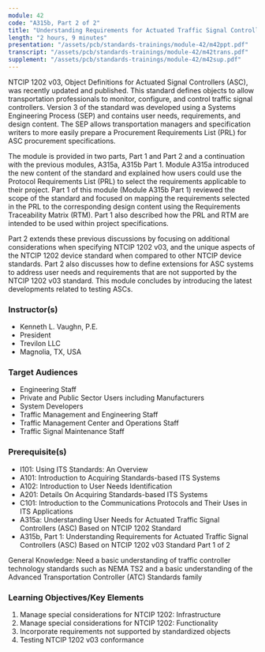 ```yaml
---
module: 42
code: "A315b, Part 2 of 2"
title: "Understanding Requirements for Actuated Traffic Signal Controllers (ASC) Based on NTCIP 1202 v03 Standard - Part 2 of 2 (Updated 2021)"
length: "2 hours, 9 minutes"
presentation: "/assets/pcb/standards-trainings/module-42/m42ppt.pdf"
transcript: "/assets/pcb/standards-trainings/module-42/m42trans.pdf"
supplement: "/assets/pcb/standards-trainings/module-42/m42sup.pdf"
---
```

NTCIP 1202 v03, Object Definitions for Actuated Signal Controllers (ASC), was recently updated and published. This standard defines objects to allow transportation professionals to monitor, configure, and control traffic signal controllers. Version 3 of the standard was developed using a Systems Engineering Process (SEP) and contains user needs, requirements, and design content. The SEP allows transportation managers and specification writers to more easily prepare a Procurement Requirements List (PRL) for ASC procurement specifications.

The module is provided in two parts, Part 1 and Part 2 and a continuation with the previous modules, A315a, A315b Part 1. Module A315a introduced the new content of the standard and explained how users could use the Protocol Requirements List (PRL) to select the requirements applicable to their project. Part 1 of this module (Module A315b Part 1) reviewed the scope of the standard and focused on mapping the requirements selected in the PRL to the corresponding design content using the Requirements Traceability Matrix (RTM). Part 1 also described how the PRL and RTM are intended to be used within project specifications.

Part 2 extends these previous discussions by focusing on additional considerations when specifying NTCIP 1202 v03, and the unique aspects of the NTCIP 1202 device standard when compared to other NTCIP device standards. Part 2 also discusses how to define extensions for ASC systems to address user needs and requirements that are not supported by the NTCIP 1202 v03 standard. This module concludes by introducing the latest developments related to testing ASCs.

### Instructor(s)
* Kenneth L. Vaughn, P.E.
* President
* Trevilon LLC
* Magnolia, TX, USA

### Target Audiences
* Engineering Staff
* Private and Public Sector Users including Manufacturers
* System Developers
* Traffic Management and Engineering Staff
* Traffic Management Center and Operations Staff
* Traffic Signal Maintenance Staff

### Prerequisite(s)
* I101: Using ITS Standards: An Overview
* A101: Introduction to Acquiring Standards-based ITS Systems
* A102: Introduction to User Needs Identification
* A201: Details On Acquiring Standards-based ITS Systems
* C101: Introduction to the Communications Protocols and Their Uses in ITS Applications
* A315a: Understanding User Needs for Actuated Traffic Signal Controllers (ASC) Based on NTCIP 1202 Standard
* A315b, Part 1: Understanding Requirements for Actuated Traffic Signal Controllers (ASC) Based on NTCIP 1202 v03 Standard Part 1 of 2

General Knowledge: Need a basic understanding of traffic controller technology standards such as NEMA TS2 and a basic understanding of the Advanced Transportation Controller (ATC) Standards family

### Learning Objectives/Key Elements
1. Manage special considerations for NTCIP 1202: Infrastructure
2. Manage special considerations for NTCIP 1202: Functionality
3. Incorporate requirements not supported by standardized objects
4. Testing NTCIP 1202 v03 conformance